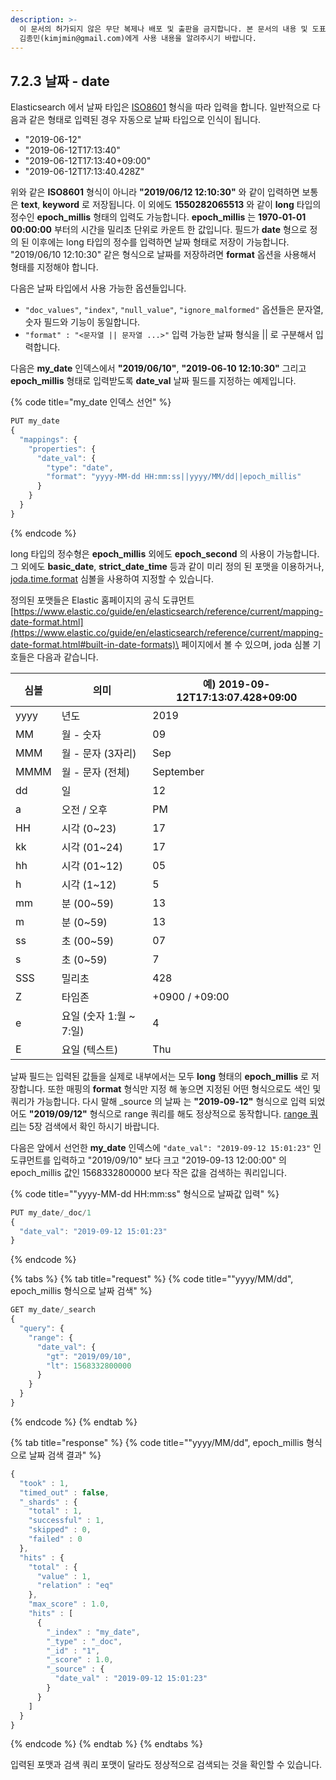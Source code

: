 ```yaml
---
description: >-
  이 문서의 허가되지 않은 무단 복제나 배포 및 출판을 금지합니다. 본 문서의 내용 및 도표 등을 인용하고자 하는 경우 출처를 명시하고
  김종민(kimjmin@gmail.com)에게 사용 내용을 알려주시기 바랍니다.
---
```


## 7.2.3 날짜 - date

&#x20; Elasticsearch 에서 날짜 타입은 [ISO8601](https://www.iso.org/iso-8601-date-and-time-format.html) 형식을 따라 입력을 합니다. 일반적으로 다음과 같은 형태로 입력된 경우 자동으로 날짜 타입으로 인식이 됩니다.

* "2019-06-12"
* "2019-06-12T17:13:40"
* "2019-06-12T17:13:40+09:00"
* "2019-06-12T17:13:40.428Z"

&#x20; 위와 같은 **ISO8601** 형식이 아니라 **"2019/06/12 12:10:30"** 와 같이 입력하면 보통은 **text**, **keyword** 로 저장됩니다. 이 외에도 **1550282065513** 와 같이 **long** 타입의 정수인 **epoch_millis** 형태의 입력도 가능합니다. **epoch_millis** 는 **1970-01-01 00:00:00** 부터의 시간을 밀리초 단위로 카운트 한 값입니다. 필드가 **date** 형으로 정의 된 이후에는 long 타입의 정수를 입력하면 날짜 형태로 저장이 가능합니다. "2019/06/10 12:10:30" 같은 형식으로 날짜를 저장하려면 **format** 옵션을 사용해서 형태를 지정해야 합니다.

&#x20; 다음은 날짜 타입에서 사용 가능한 옵션들입니다.

* `"doc_values"`, `"index"`, `"null_value"`, `"ignore_malformed"` 옵션들은 문자열, 숫자 필드와 기능이 동일합니다.
* `"format" : "<문자열 || 문자열 ...>"` 입력 가능한 날짜 형식을 || 로 구분해서 입력합니다.

&#x20; 다음은 **my_date** 인덱스에서 **"2019/06/10"**, **"2019-06-10 12:10:30"** 그리고 **epoch_millis** 형태로 입력받도록 **date_val** 날짜 필드를 지정하는 예제입니다.

{% code title="my_date 인덱스 선언" %}
```javascript
PUT my_date
{
  "mappings": {
    "properties": {
      "date_val": {
        "type": "date",
        "format": "yyyy-MM-dd HH:mm:ss||yyyy/MM/dd||epoch_millis"
      }
    }
  }
}
```
{% endcode %}

&#x20; long 타입의 정수형은 **epoch_millis** 외에도 **epoch_second** 의 사용이 가능합니다. 그 외에도 **basic_date**, **strict_date_time** 등과 같이 미리 정의 된 포맷을 이용하거나, [joda.time.format](https://www.joda.org/joda-time/apidocs/org/joda/time/format/DateTimeFormat.html) 심볼을 사용하여 지정할 수 있습니다.&#x20;

정의된 포맷들은 Elastic 홈페이지의 공식 도큐먼트 [https://www.elastic.co/guide/en/elasticsearch/reference/current/mapping-date-format.html](https://www.elastic.co/guide/en/elasticsearch/reference/current/mapping-date-format.html#built-in-date-formats)\
페이지에서 볼 수 있으며, joda 심볼 기호들은 다음과 같습니다.

| 심볼   | 의미                 | 예) 2019-09-12T17:13:07.428+09:00 |
| ---- | ------------------ | -------------------------------- |
| yyyy | 년도                 | 2019                             |
| MM   | 월 - 숫자             | 09                               |
| MMM  | 월 - 문자 (3자리)       | Sep                              |
| MMMM | 월 - 문자 (전체)        | September                        |
| dd   | 일                  | 12                               |
| a    | 오전 / 오후            | PM                               |
| HH   | 시각 (0\~23)         | 17                               |
| kk   | 시각 (01\~24)        | 17                               |
| hh   | 시각 (01\~12)        | 05                               |
| h    | 시각 (1\~12)         | 5                                |
| mm   | 분 (00\~59)         | 13                               |
| m    | 분 (0\~59)          | 13                               |
| ss   | 초 (00\~59)         | 07                               |
| s    | 초 (0\~59)          | 7                                |
| SSS  | 밀리초                | 428                              |
| Z    | 타임존                | +0900 / +09:00                   |
| e    | 요일 (숫자 1:월 \~ 7:일) | 4                                |
| E    | 요일 (텍스트)           | Thu                              |

&#x20; 날짜 필드는 입력된 값들을 실제로 내부에서는 모두 **long** 형태의 **epoch_millis** 로 저장합니다. 또한 매핑의 **format** 형식만 지정 해 놓으면 지정된 어떤 형식으로도 색인 및 쿼리가 가능합니다. 다시 말해 _source 의 날짜 는 **"2019-09-12"** 형식으로 입력 되었어도 **"2019/09/12"** 형식으로 range 쿼리를 해도 정상적으로 동작합니다. [range 쿼리](../../05-search/5.6-range.md)는 5장 검색에서 확인 하시기 바랍니다.

&#x20; 다음은 앞에서 선언한 **my_date** 인덱스에 `"date_val": "2019-09-12 15:01:23"` 인 도큐먼트를 입력하고 "2019/09/10" 보다 크고 "2019-09-13 12:00:00" 의 epoch_millis 값인 1568332800000 보다 작은 값을 검색하는 쿼리입니다.

{% code title=""yyyy-MM-dd HH:mm:ss" 형식으로 날짜값 입력" %}
```javascript
PUT my_date/_doc/1
{
  "date_val": "2019-09-12 15:01:23"
}
```
{% endcode %}

{% tabs %}
{% tab title="request" %}
{% code title=""yyyy/MM/dd", epoch_millis 형식으로 날짜 검색" %}
```javascript
GET my_date/_search
{
  "query": {
    "range": {
      "date_val": {
        "gt": "2019/09/10",
        "lt": 1568332800000
      }
    }
  }
}
```
{% endcode %}
{% endtab %}

{% tab title="response" %}
{% code title=""yyyy/MM/dd", epoch_millis 형식으로 날짜 검색 결과" %}
```javascript
{
  "took" : 1,
  "timed_out" : false,
  "_shards" : {
    "total" : 1,
    "successful" : 1,
    "skipped" : 0,
    "failed" : 0
  },
  "hits" : {
    "total" : {
      "value" : 1,
      "relation" : "eq"
    },
    "max_score" : 1.0,
    "hits" : [
      {
        "_index" : "my_date",
        "_type" : "_doc",
        "_id" : "1",
        "_score" : 1.0,
        "_source" : {
          "date_val" : "2019-09-12 15:01:23"
        }
      }
    ]
  }
}
```
{% endcode %}
{% endtab %}
{% endtabs %}

&#x20; 입력된 포맷과 검색 쿼리 포맷이 달라도 정상적으로 검색되는 것을 확인할 수 있습니다.
